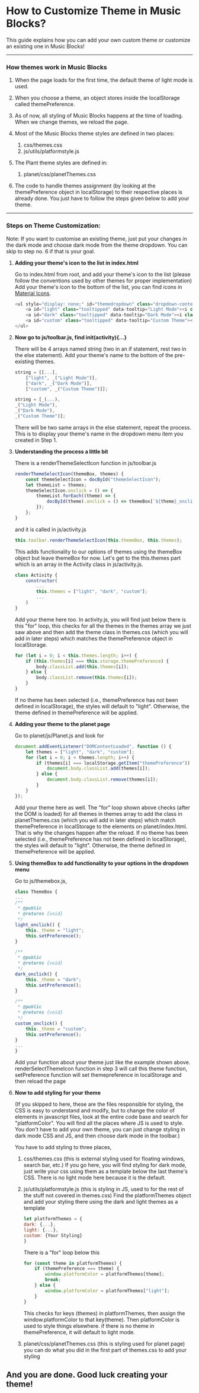 # How to Customize Theme in Music Blocks?

This guide explains how you can add your own custom theme or customize an existing one in Music Blocks!

---

### How themes work in Music Blocks

1. When the page loads for the first time, the default theme of light mode is used.

2. When you choose a theme, an object stores inside the localStorage called themePreference.

3. As of now, all styling of Music Blocks happens at the time of loading. When we change themes, we reload the page.

4. Most of the Music Blocks theme styles are defined in two places:

    1. css/themes.css
    2. js/utils/platformstyle.js

5. The Plant theme styles are defined in:

    1. planet/css/planetThemes.css

6. The code to handle themes assignment (by looking at the themePreference object in localStorage) to their respective places is already done. You just have to follow the steps given below to add your theme.

---

### Steps on Theme Customization:

Note: If you want to customise an existing theme, just put your changes in the dark mode and choose dark mode from the theme dropdown. You can skip to step no. 6 if that is your goal.

1.  **Adding your theme's icon to the list in index.html**

    Go to index.html from root, and add your theme's icon to the list (please follow the conventions used by other themes for proper implementation)
    Add your theme's icon to the bottom of the list, you can find icons in [Material Icons](https://materializecss.com/icons.html).

    ```javascript
    <ul style="display: none;" id="themedropdown" class="dropdown-content">
        <a id="light" class="tooltipped" data-tooltip="Light Mode"><i class='material-icons'>brightness_7</i></a>
        <a id="dark" class="tooltipped" data-tooltip="Dark Mode"><i class='material-icons'>brightness_4</i></a>
        <a id="custom" class="tooltipped" data-tooltip="Custom Theme"><i class='material-icons'>choose_your_material_icon</i></a>
    </ul>
    ```

2.  **Now go to js/toolbar.js, find init(activity){...}**

    There will be 4 arrays named string (two in an if statement, rest two in the else statement).
    Add your theme's name to the bottom of the pre-existing themes.


    ```javascript
    string = [[...],
        ["light", _("Light Mode")],
        ["dark", _("Dark Mode")],
        ["custom", _("Custom Theme")]];
    ```

    ```javascript
    string = [_(...),
    _("Light Mode"),
    _("Dark Mode"),
    _("Custom Theme")];
    ```

    There will be two same arrays in the else statement, repeat the process. This is to display your theme's name in the dropdown menu item you created in Step 1.

3.  **Understanding the process a little bit**

    There is a renderThemeSelectIcon function in js/toolbar.js

    ```javascript
    renderThemeSelectIcon(themeBox, themes) {
        const themeSelectIcon = docById("themeSelectIcon");
        let themeList = themes;
        themeSelectIcon.onclick = () => {
            themeList.forEach((theme) => {
                docById(theme).onclick = () => themeBox[`${theme}_onclick`](this.activity);
            });
        };
    }
    ```

    and it is called in js/activity.js

    ```javascript
    this.toolbar.renderThemeSelectIcon(this.themeBox, this.themes);
    ```

    This adds functionality to our options of themes using the themeBox object but leave themeBox for now. Let's get to the this.themes part which is an array in the Activity class in js/activity.js.

    ```javascript
    class Activity {
        constructor(
            ...
            this.themes = ["light", "dark", "custom"];
            ...
        )
    }
    ```

    Add your theme here too. In activity.js, you will find just below there is this "for" loop, this checks for all the themes in the themes array we just saw above and then add the theme class in themes.css (which you will add in later steps) which matches the themePreference object in localStorage.

    ```javascript
    for (let i = 0; i < this.themes.length; i++) {
        if (this.themes[i] === this.storage.themePreference) {
            body.classList.add(this.themes[i]);
        } else {
            body.classList.remove(this.themes[i]);
        }
    }
    ```

    If no theme has been selected (i.e., themePreference has not been defined in localStorage), the styles will default to "light". Otherwise, the theme defined in themePreference will be applied.

4.  **Adding your theme to the planet page**

    Go to planet/js/Planet.js and look for

    ```javascript
    document.addEventListener("DOMContentLoaded", function () {
        let themes = ["light", "dark", "custom"];
        for (let i = 0; i < themes.length; i++) {
            if (themes[i] === localStorage.getItem("themePreference")) {
                document.body.classList.add(themes[i]);
            } else {
                document.body.classList.remove(themes[i]);
            }
        }
    });
    ```

    Add your theme here as well. The "for" loop shown above checks (after the DOM is loaded) for all themes in themes array to add the class in planetThemes.css (which you will add in later steps) which match themePreference in localStorage to the elements on planet/index.html. That is why the changes happen after the reload.
    If no theme has been selected (i.e., themePreference has not been defined in localStorage), the styles will default to "light". Otherwise, the theme defined in themePreference will be applied.

5.  **Using themeBox to add functionality to your options in the dropdown menu**

    Go to js/themebox.js,

    ```javascript
    class ThemeBox {
    ...
    /**
     * @public
     * @returns {void}
     */
    light_onclick() {
        this._theme = "light";
        this.setPreference();
    }

    /**
     * @public
     * @returns {void}
     */
    dark_onclick() {
        this._theme = "dark";
        this.setPreference();
    }

    /**
     * @public
     * @returns {void}
     */
    custom_onclick() {
        this._theme = "custom";
        this.setPreference();
    }
    ...
    }
    ```

    Add your function about your theme just like the example shown above. renderSelectThemeIcon function in step 3 will call this theme function, setPreference function will set themepreference in localStorage and then reload the page

6.  **Now to add styling for your theme**

    (If you skipped to here, these are the files responsible for styling, the CSS is easy to understand and modify, but to change the color of elements in javascript files, look at the entire code base and search for "platformColor". You will find all the places where JS is used to style. You don't have to add your own theme, you can just change styling in dark mode CSS and JS, and then choose dark mode in the toolbar.)

    You have to add styling to three places,

    1. css/themes.css (this is external styling used for floating windows, search bar, etc.)
       If you go here, you will find styling for dark mode, just write your css using them as a template below the last theme's CSS. There is no light mode here because it is the default.

    2. js/utils/platformstyle.js (this is styling in JS, used to for the rest of the stuff not covered in themes.css)
       Find the platformThemes object and add your styling there using the dark and light themes as a template

        ```javascript
        let platformThemes = {
        dark: {...},
        light: {...},
        custom: {Your Styling}
        }
        ```

        There is a "for" loop below this

        ```javascript
        for (const theme in platformThemes) {
            if (themePreference === theme) {
                window.platformColor = platformThemes[theme];
                break;
            } else {
                window.platformColor = platformThemes["light"];
            }
        }
        ```

        This checks for keys (themes) in platformThemes, then assign the window.platformColor to that key(theme).
        Then platformColor is used to style things elsewhere. if there is no theme in themePreference, it will default to light mode.

    3. planet/css/planetThemes.css (this is styling used for planet page) you can do what you did in the first part of themes.css to add your styling

## And you are done. Good luck creating your theme!
